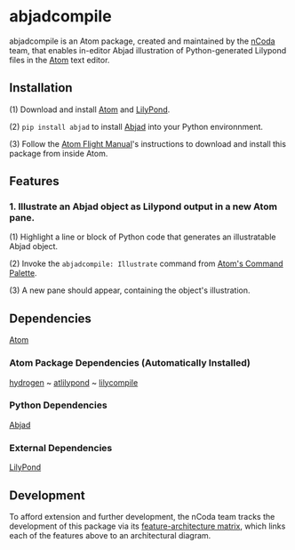 # abjadcompile
abjadcompile is an Atom package, created and maintained by the [nCoda](www.ncodamusic.org) team, that enables in-editor Abjad illustration of Python-generated Lilypond files in the [Atom](https://atom.io/) text editor.

## Installation

(1) Download and install [Atom](https://atom.io/) and [LilyPond](http://lilypond.org/download.html).

(2) `pip install abjad` to install [Abjad](http://abjad.mbrsi.org/) into your Python environnment.

(3) Follow the [Atom Flight Manual](https://flight-manual.atom.io/using-atom/sections/atom-packages/)'s instructions to download and install this package from inside Atom.

## Features

### 1. Illustrate an Abjad object as Lilypond output in a new Atom pane.
(1) Highlight a line or block of Python code that generates an illustratable Abjad object.

(2) Invoke the `abjadcompile: Illustrate` command from [Atom's Command Palette](https://flight-manual.atom.io/getting-started/sections/atom-basics/).

(3) A new pane should appear, containing the object's illustration.

## Dependencies
[Atom](https://atom.io/)
### Atom Package Dependencies (Automatically Installed)
[hydrogen](https://atom.io/packages/hydrogen)
~
[atlilypond](https://atom.io/packages/atlilypond)
~
[lilycompile](https://atom.io/packages/lilycompile)
### Python Dependencies
[Abjad](http://abjad.mbrsi.org/)
### External Dependencies
[LilyPond](http://lilypond.org/download.html)

## Development
To afford extension and further development, the nCoda team tracks the development of this package via its [feature-architecture matrix](https://docs.google.com/spreadsheets/d/1TLB1WLYEYoO5CJQ_23N-_A9qWLOJJ2n_hy9wHgG-cko/edit?usp=sharing), which links each of the features above to an architectural diagram.
